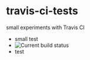 travis-ci-tests
===============

small experiments with Travis CI

* small test
* ![Current build status](https://travis-ci.org/intari/readingtracker.svg?branch=master)
* test